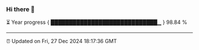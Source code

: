 ### Hi there 👋

⏳ Year progress { █████████████████████████████▁ } 98.84 %

---

⏰ Updated on Fri, 27 Dec 2024 18:17:36 GMT
